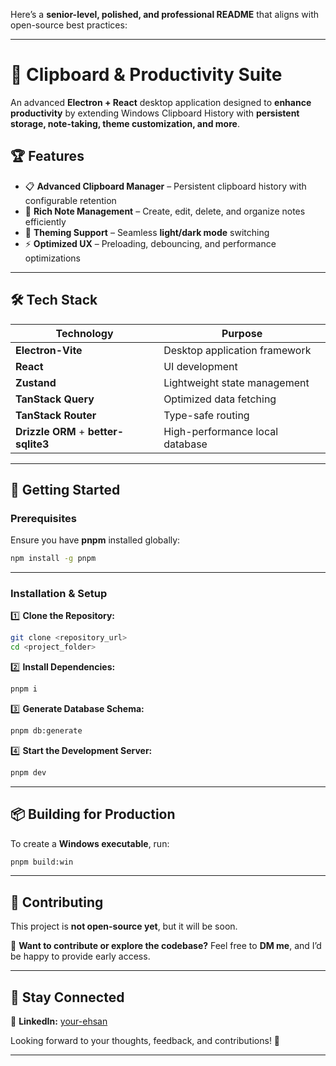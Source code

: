 Here’s a **senior-level, polished, and professional README** that aligns with open-source best practices:  

---

# 🚀 **Clipboard & Productivity Suite**  

An advanced **Electron + React** desktop application designed to **enhance productivity** by extending Windows Clipboard History with **persistent storage, note-taking, theme customization, and more**.  

## 🏆 **Features**  

- 📋 **Advanced Clipboard Manager** – Persistent clipboard history with configurable retention  
- 📝 **Rich Note Management** – Create, edit, delete, and organize notes efficiently  
- 🎨 **Theming Support** – Seamless **light/dark mode** switching  
- ⚡ **Optimized UX** – Preloading, debouncing, and performance optimizations  

---

## 🛠 **Tech Stack**  

| Technology          | Purpose |
|---------------------|---------|
| **Electron-Vite**  | Desktop application framework |
| **React**         | UI development |
| **Zustand**       | Lightweight state management |
| **TanStack Query** | Optimized data fetching |
| **TanStack Router** | Type-safe routing |
| **Drizzle ORM** + **better-sqlite3** | High-performance local database |

---

## 🚀 **Getting Started**  

### **Prerequisites**  

Ensure you have **pnpm** installed globally:  

```sh
npm install -g pnpm
```

---

### **Installation & Setup**  

1️⃣ **Clone the Repository:**  

```sh
git clone <repository_url>
cd <project_folder>
```

2️⃣ **Install Dependencies:**  

```sh
pnpm i
```

3️⃣ **Generate Database Schema:**  

```sh
pnpm db:generate
```

4️⃣ **Start the Development Server:**  

```sh
pnpm dev
```

---

## 📦 **Building for Production**  

To create a **Windows executable**, run:  

```sh
pnpm build:win
```

---

## 🤝 **Contributing**  

This project is **not open-source yet**, but it will be soon.  

📢 **Want to contribute or explore the codebase?** Feel free to **DM me**, and I’d be happy to provide early access.  

---

## 🔗 **Stay Connected**  

📌 **LinkedIn:** [your-ehsan](https://www.linkedin.com/in/your-ehsan/)  

Looking forward to your thoughts, feedback, and contributions! 🚀  

---
